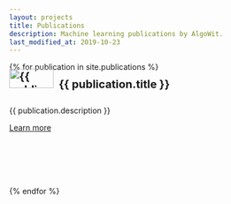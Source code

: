```yaml
---
layout: projects
title: Publications
description: Machine learning publications by AlgoWit.
last_modified_at: 2019-10-23
---
```


<div class="row">
  {% for publication in site.publications %}
  <div class="col-sm-6" style="padding-top:20px">
    <div class="card border" style="height: 13rem;">
      <div class="card-body">
        <h4 class="card-title no-anchor" style="margin-top: -20px; font-size: 20px;"><a href="{{ publication.url }}"><img src="/assets/images/publications/{{ publication.icon }}" class="shadow p-20 mb-20 bg-white rounded" alt="{{ publication.title }} logo" style="width:80px; height:35px; margin-top:-5px"></a>&nbsp;&nbsp;{{ publication.title }}</h4>
        <p class="card-text">{{ publication.description }}</p>
        <a href="{{ publication.url }}" class="btn btn-outline-secondary btn-sm">Learn more</a>
      </div>
    </div>
  </div>
  {% endfor %}
</div>
